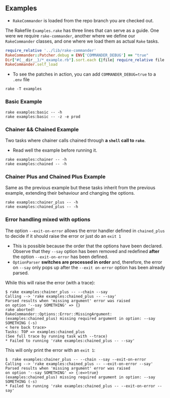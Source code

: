 ## Examples

  * `RakeCommander` is loaded from the repo branch you are checked out.

The Rakefile `Examples.rake` has three lines that can serve as a guide. One were we require `rake-commander`, another where we define our `RakeCommander` classes, and one where we load them as actual `Rake` tasks.

```ruby
require_relative '../lib/rake-commander'
RakeCommander::Patcher.debug = ENV['COMMANDER_DEBUG'] == "true"
Dir["#{__dir__}/*_example.rb"].sort.each {|file| require_relative file }
RakeCommander.self_load
```

  * To see the patches in action, you can add `COMMANDER_DEBUG=true` to a `.env` file

```
rake -T examples
```

### Basic Example

```
rake examples:basic -- -h
rake examples:basic -- -z -e prod
```

### Chainer && Chained Example

Two tasks where chainer calls chained through **a `shell` call to `rake`**.

  * Read well the example before running it.

```
rake examples:chainer -- -h
rake examples:chained -- -h
```

### Chainer Plus and Chained Plus Example

Same as the previous example but these tasks inherit from the previous example, extending their behaviour and changing the options.


```
rake examples:chainer_plus -- -h
rake examples:chained_plus -- -h
```

### Error handling mixed with options

The option `--exit-on-error` allows the error handler defined in `chained_plus` to decide if it should raise the error or just do an `exit 1`

  * This is possible because the order that the options have been declared. Observe that they `--say` option has been removed and redefined **after** the option `--exit-on-error` has been defined.
  * `OptionParser` **switches are processed in order** and, therefore, the error on `--say` only pops up after the `--exit on-error` option has been already parsed.

While this will raise the error (with a trace):

```
$ rake examples:chainer_plus -- --chain --say
Calling --> 'rake examples:chained_plus -- --say'
Parsed results when 'missing argument' error was raised
on option '--say SOMETHING' => {}
rake aborted!
RakeCommander::Options::Error::MissingArgument: (examples:chained_plus) missing required argument in option: --say SOMETHING (-s)
< here back trace>
Tasks: TOP => examples:chained_plus
(See full trace by running task with --trace)
* Failed to running 'rake examples:chained_plus -- --say'
```

This will only print the error with an `exit 1`:

```
$  rake examples:chainer_plus -- --chain --say --exit-on-error
Calling --> 'rake examples:chained_plus -- --exit-on-error --say'
Parsed results when 'missing argument' error was raised
on option '--say SOMETHING' => {:e=>true}
(examples:chained_plus) missing required argument in option: --say SOMETHING (-s)
* Failed to running 'rake examples:chained_plus -- --exit-on-error --say'
```

